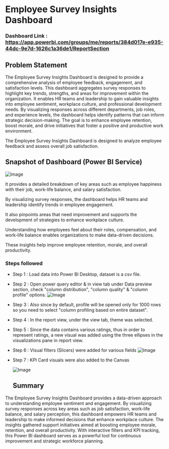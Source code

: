 # Employee Survey Insights Dashboard

### Dashboard Link : https://app.powerbi.com/groups/me/reports/384d017e-e935-44dc-9e7d-1626c1a36de1/ReportSection

## Problem Statement

The Employee Survey Insights Dashboard is designed to provide a comprehensive analysis of employee feedback, engagement, and satisfaction levels. This dashboard aggregates survey responses to highlight key trends, strengths, and areas for improvement within the organization. It enables HR teams and leadership to gain valuable insights into employee sentiment, workplace culture, and professional development needs. By visualizing responses across different departments, job roles, and experience levels, the dashboard helps identify patterns that can inform strategic decision-making. The goal is to enhance employee retention, boost morale, and drive initiatives that foster a positive and productive work environment.

The Employee Survey Insights Dashboard is designed to analyze employee feedback and assess overall job satisfaction.

## Snapshot of Dashboard (Power BI Service)

![Image](https://github.com/user-attachments/assets/08a315ff-de18-4dc0-94d4-bec38346a12f)

It provides a detailed breakdown of key areas such as employee happiness with their job, work-life balance, and salary satisfaction.

By visualizing survey responses, the dashboard helps HR teams and leadership identify trends in employee engagement.

It also pinpoints areas that need improvement and supports the development of strategies to enhance workplace culture.

Understanding how employees feel about their roles, compensation, and work-life balance enables organizations to make data-driven decisions.

These insights help improve employee retention, morale, and overall productivity.


### Steps followed 

- Step 1 : Load data into Power BI Desktop, dataset is a csv file.
- Step 2 : Open power query editor & in view tab under Data preview section, check "column distribution", "column quality" & "column profile" options.
![Image](https://github.com/user-attachments/assets/4454a243-fdb6-4b41-8b49-e10e0b288917)

- Step 3 : Also since by default, profile will be opened only for 1000 rows so you need to select "column profiling based on entire dataset".
- Step 4 : In the report view, under the view tab, theme was selected.
- Step 5 : Since the data contains various ratings, thus in order to represent ratings, a new visual was added using the three ellipses in the visualizations pane in report view. 
- Step 6 : Visual filters (Slicers) were added for various fields
![Image](https://github.com/user-attachments/assets/4e431377-c9a6-4bc2-b9dc-094af14efab8)

- Step 7 : KPI Card visuals were also added to the Canvas

  ![Image](https://github.com/user-attachments/assets/e57ccfdc-b8f4-463e-9440-56f39f4bb014)

  ## Summary
The Employee Survey Insights Dashboard provides a data-driven approach to understanding employee sentiment and engagement. By visualizing survey responses across key areas such as job satisfaction, work-life balance, and salary perception, this dashboard empowers HR teams and leadership to make informed decisions that enhance workplace culture. The insights gathered support initiatives aimed at boosting employee morale, retention, and overall productivity. With interactive filters and KPI tracking, this Power BI dashboard serves as a powerful tool for continuous improvement and strategic workforce planning.
